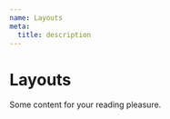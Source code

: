 ```yaml
---
name: Layouts
meta:
  title: description
---
```


# Layouts

Some content for your reading pleasure.
